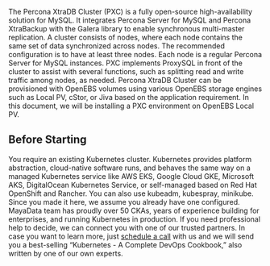 The Percona XtraDB Cluster (PXC) is a fully open-source high-availability solution for MySQL. It integrates Percona Server for MySQL and Percona XtraBackup with the Galera library to enable synchronous multi-master replication.
A cluster consists of nodes, where each node contains the same set of data synchronized across nodes. The recommended configuration is to have at least three nodes. Each node is a regular Percona Server for MySQL instances. 
PXC implements ProxySQL in front of the cluster to assist with several functions, such as splitting read and write traffic among nodes, as needed.
Percona XtraDB Cluster can be provisioned with OpenEBS volumes using various OpenEBS storage engines such as Local PV, cStor, or Jiva based on the application requirement. In this document, we will be installing a PXC environment on OpenEBS Local PV.


## Before Starting

You require an existing  Kubernetes cluster. Kubernetes provides platform abstraction, cloud-native software runs, and behaves the same way on a managed Kubernetes service like AWS EKS, Google Cloud GKE, Microsoft AKS, DigitalOcean Kubernetes Service, or self-managed based on Red Hat OpenShift and Rancher. You can also use kubeadm, kubespray, minikube. 
Since you made it here, we assume you already have one configured. MayaData team has proudly over 50 CKAs, years of experience building for enterprises, and running Kubernetes in production. 
If you need professional help to decide, we can connect you with one of our trusted partners. In case you want to learn more, just [schedule a call](https://calendly.com/mayadata/15min) with us and we will send you a best-selling  “Kubernetes - A Complete DevOps Cookbook,” also written by one of our own experts.
